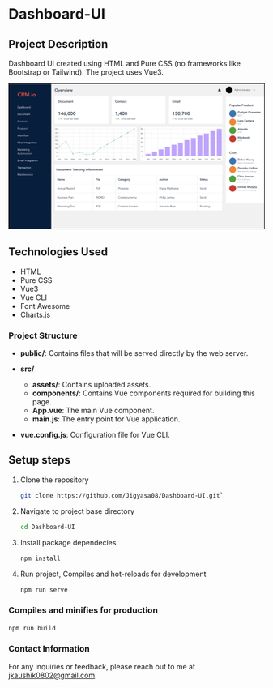 # Dashboard-UI

## Project Description

Dashboard UI created using HTML and Pure CSS (no frameworks like Bootstrap or Tailwind). The project uses Vue3.

<!-- ![Dashboard Screenshot](./src/assets/Screenshot.png) -->

<img src="./src/assets/Screenshot.png" alt="Dashboard Screenshot" style="border: 1px solid black;">



## Technologies Used

- HTML
- Pure CSS
- Vue3
- Vue CLI
- Font Awesome
- Charts.js

### Project Structure

- **public/**: Contains files that will be served directly by the web server.
  
- **src/**
  - **assets/**: Contains uploaded assets.
  - **components/**: Contains Vue components required for building this page.
  - **App.vue**: The main Vue component.
  - **main.js**: The entry point for Vue application.

- **vue.config.js**: Configuration file for Vue CLI.


## Setup steps

1. Clone the repository
    ```bash
    git clone https://github.com/Jigyasa08/Dashboard-UI.git`
    ```
2. Navigate to project base directory
    ```bash
    cd Dashboard-UI
    ```
3. Install package dependecies
    ```bash 
    npm install 
    ```

4. Run project, Compiles and hot-reloads for development
    ```bash
    npm run serve
    ```

### Compiles and minifies for production
```bash
npm run build
```



### Contact Information
For any inquiries or feedback, please reach out to me at [jkaushik0802@gmail.com](mailto:jkaushik0802@gmail.com).

